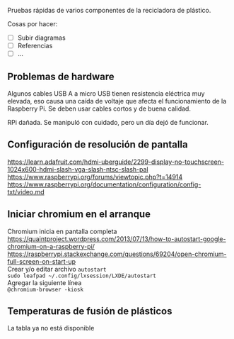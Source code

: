 Pruebas rápidas de varios componentes de la recicladora de plástico.

Cosas por hacer:
- [ ] Subir diagramas
- [ ] Referencias
- [ ] ...

## Problemas de hardware
Algunos cables USB A a micro USB tienen resistencia eléctrica muy elevada, eso causa una caída de voltaje que afecta el funcionamiento de la Raspberry Pi. Se deben usar cables cortos y de buena calidad.

RPi dañada. Se manipuló con cuidado, pero un día dejó de funcionar.

## Configuración de resolución de pantalla
https://learn.adafruit.com/hdmi-uberguide/2299-display-no-touchscreen-1024x600-hdmi-slash-vga-slash-ntsc-slash-pal  
https://www.raspberrypi.org/forums/viewtopic.php?t=14914  
https://www.raspberrypi.org/documentation/configuration/config-txt/video.md  

## Iniciar chromium en el arranque
Chromium inicia en pantalla completa  
https://quaintproject.wordpress.com/2013/07/13/how-to-autostart-google-chromium-on-a-raspberry-pi/  
https://raspberrypi.stackexchange.com/questions/69204/open-chromium-full-screen-on-start-up  
Crear y/o editar archivo `autostart`  
`sudo leafpad ~/.config/lxsession/LXDE/autostart`  
Agregar la siguiente línea  
`@chromium-browser -kiosk`  

## Temperaturas de fusión de plásticos
La tabla ya no está disponible
